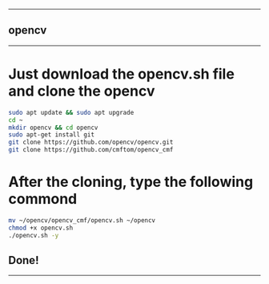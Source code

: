 -------
## opencv
-------
# Just download the opencv.sh file and clone the opencv
```bash
sudo apt update && sudo apt upgrade
cd ~
mkdir opencv && cd opencv
sudo apt-get install git
git clone https://github.com/opencv/opencv.git
git clone https://github.com/cmftom/opencv_cmf

```
# After the cloning, type the following commond
```bash
mv ~/opencv/opencv_cmf/opencv.sh ~/opencv
chmod +x opencv.sh
./opencv.sh -y
```
## Done!
-------
